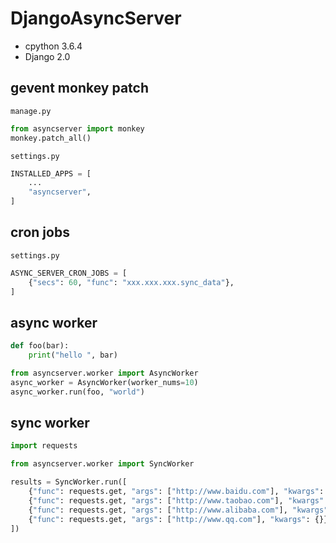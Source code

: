 # DjangoAsyncServer

* cpython 3.6.4
* Django 2.0

## gevent monkey patch

``manage.py``
~~~python
from asyncserver import monkey
monkey.patch_all()
~~~

``settings.py``
~~~python
INSTALLED_APPS = [
    ...
    "asyncserver",
]
~~~

## cron jobs

``settings.py``
~~~python
ASYNC_SERVER_CRON_JOBS = [
    {"secs": 60, "func": "xxx.xxx.xxx.sync_data"},
]
~~~

## async worker
~~~python
def foo(bar):
    print("hello ", bar)

from asyncserver.worker import AsyncWorker
async_worker = AsyncWorker(worker_nums=10)
async_worker.run(foo, "world")
~~~

## sync worker
~~~python
import requests

from asyncserver.worker import SyncWorker

results = SyncWorker.run([
    {"func": requests.get, "args": ["http://www.baidu.com"], "kwargs": {}},
    {"func": requests.get, "args": ["http://www.taobao.com"], "kwargs": {}},
    {"func": requests.get, "args": ["http://www.alibaba.com"], "kwargs": {}},
    {"func": requests.get, "args": ["http://www.qq.com"], "kwargs": {}},
])
~~~
